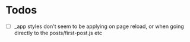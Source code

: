 # Todos
- [ ] _app styles don't seem to be applying on page reload, or when going directly to the posts/first-post.js etc